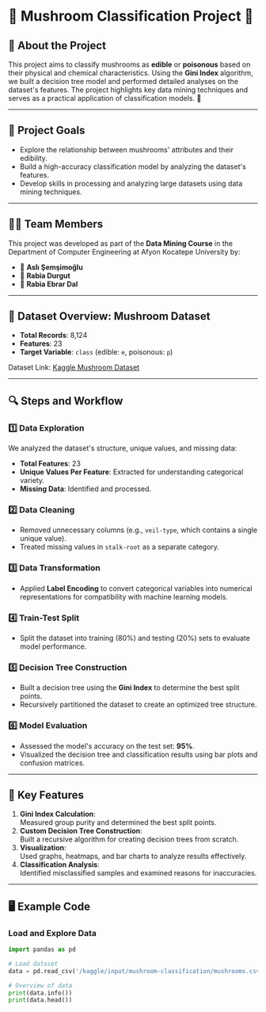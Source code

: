 # 🍄 Mushroom Classification Project 🌟

## 📌 About the Project
This project aims to classify mushrooms as **edible** or **poisonous** based on their physical and chemical characteristics. Using the **Gini Index** algorithm, we built a decision tree model and performed detailed analyses on the dataset's features. The project highlights key data mining techniques and serves as a practical application of classification models. 🚀

---

## 🎯 Project Goals
- Explore the relationship between mushrooms' attributes and their edibility.
- Build a high-accuracy classification model by analyzing the dataset's features.
- Develop skills in processing and analyzing large datasets using data mining techniques.

---

## 👩‍💻 Team Members
This project was developed as part of the **Data Mining Course** in the Department of Computer Engineering at Afyon Kocatepe University by:

- 🌟 **Aslı Şemşimoğlu**
- 🌟 **Rabia Durgut**
- 🌟 **Rabia Ebrar Dal**

---

## 📂 Dataset Overview: Mushroom Dataset
- **Total Records**: 8,124  
- **Features**: 23  
- **Target Variable**: `class` (edible: `e`, poisonous: `p`)  

Dataset Link: [Kaggle Mushroom Dataset](https://www.kaggle.com/uciml/mushroom-classification)

---

## 🔍 Steps and Workflow
### 1️⃣ Data Exploration
We analyzed the dataset's structure, unique values, and missing data:
- **Total Features**: 23  
- **Unique Values Per Feature**: Extracted for understanding categorical variety.  
- **Missing Data**: Identified and processed.

### 2️⃣ Data Cleaning
- Removed unnecessary columns (e.g., `veil-type`, which contains a single unique value).
- Treated missing values in `stalk-root` as a separate category.

### 3️⃣ Data Transformation
- Applied **Label Encoding** to convert categorical variables into numerical representations for compatibility with machine learning models.

### 4️⃣ Train-Test Split
- Split the dataset into training (80%) and testing (20%) sets to evaluate model performance.

### 5️⃣ Decision Tree Construction
- Built a decision tree using the **Gini Index** to determine the best split points.  
- Recursively partitioned the dataset to create an optimized tree structure.  

### 6️⃣ Model Evaluation
- Assessed the model's accuracy on the test set: **95%**.
- Visualized the decision tree and classification results using bar plots and confusion matrices.

---

## 🌟 Key Features
1. **Gini Index Calculation**:  
   Measured group purity and determined the best split points.
2. **Custom Decision Tree Construction**:  
   Built a recursive algorithm for creating decision trees from scratch.
3. **Visualization**:  
   Used graphs, heatmaps, and bar charts to analyze results effectively.
4. **Classification Analysis**:  
   Identified misclassified samples and examined reasons for inaccuracies.

---

## 🖥️ Example Code

### Load and Explore Data
```python
import pandas as pd

# Load dataset
data = pd.read_csv('/kaggle/input/mushroom-classification/mushrooms.csv')

# Overview of data
print(data.info())
print(data.head())
